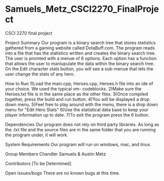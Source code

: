 # Samuels_Metz_CSCI2270_FinalProject
CSCI 2270 final project

Project	Summary
Our program is a binary search tree that stores statistics gathered from a gaming website called DotaBuff.com.
The program reads into a file that has the statistics written and creates the binary search tree.
The user is promted with a menue of 6 options. 
Each option has a function that allows the user to maniupulate the data within the binary search tree.
On the Edit character stats button, you will see a sub-menue that lets the user change the stats of any hero. 

How	to	Run
1)Load the main.cpp, Heroes.cpp, Heroes.h file into an ide of your choice. We used the typical vm- codeblocks. 
2)Make sure the Heroes.txt file is in the same place as the other files. 
3)Once compiled together, press the build and run button. 
4)You will be displayed a drop down menu.
5)Feel free to play around with the menu, there is a drop down menu for "Edit Hero Stats"
6)Use the statistical data base to keep your player information up to date. 
7)To exit the program press the 6 button. 

Dependencies
Our program does not rely on third party libraries. As long as the .txt file and the source files are in the same folder that you are running the program under, it will work. 


System	Requirements
Our program will run on windows, mac, and linux.

Group	Members
Chandler Samuels & Austin Metz

Contributors
[To be Determined]

Open	issues/bugs
There are no known bugs at this time. 
